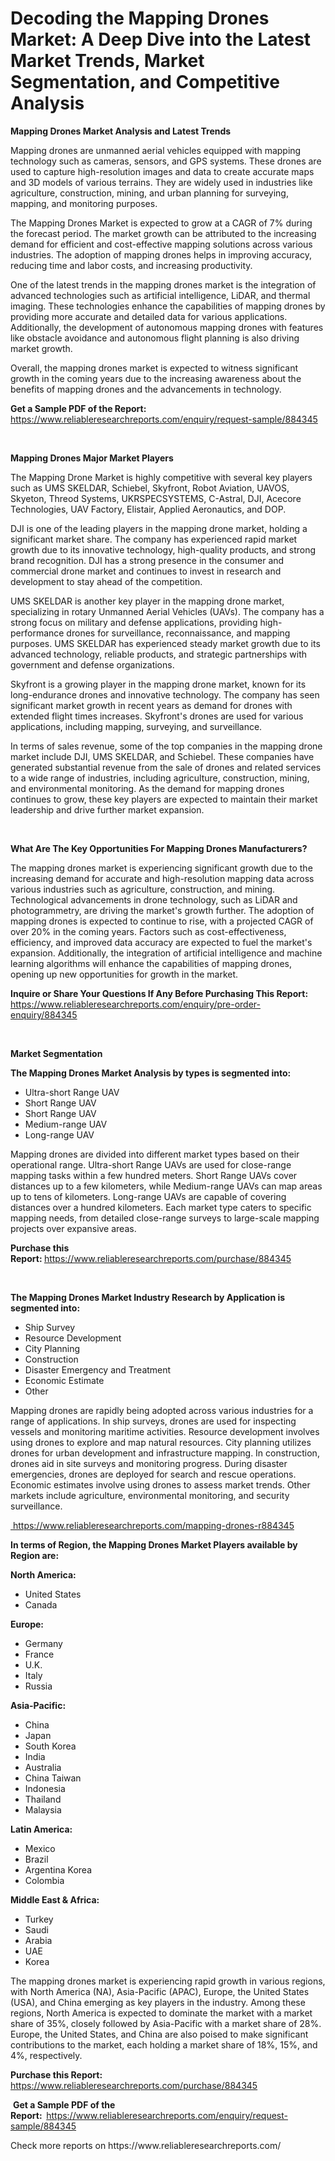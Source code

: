 <p><h1>Decoding the Mapping Drones Market: A Deep Dive into the Latest Market Trends, Market Segmentation, and Competitive Analysis</h1></p><p><strong>Mapping Drones Market Analysis and Latest Trends</strong></p>
<p><p>Mapping drones are unmanned aerial vehicles equipped with mapping technology such as cameras, sensors, and GPS systems. These drones are used to capture high-resolution images and data to create accurate maps and 3D models of various terrains. They are widely used in industries like agriculture, construction, mining, and urban planning for surveying, mapping, and monitoring purposes.</p><p>The Mapping Drones Market is expected to grow at a CAGR of 7% during the forecast period. The market growth can be attributed to the increasing demand for efficient and cost-effective mapping solutions across various industries. The adoption of mapping drones helps in improving accuracy, reducing time and labor costs, and increasing productivity. </p><p>One of the latest trends in the mapping drones market is the integration of advanced technologies such as artificial intelligence, LiDAR, and thermal imaging. These technologies enhance the capabilities of mapping drones by providing more accurate and detailed data for various applications. Additionally, the development of autonomous mapping drones with features like obstacle avoidance and autonomous flight planning is also driving market growth.</p><p>Overall, the mapping drones market is expected to witness significant growth in the coming years due to the increasing awareness about the benefits of mapping drones and the advancements in technology.</p></p>
<p><strong>Get a Sample PDF of the Report:&nbsp;</strong> <a href="https://www.reliableresearchreports.com/enquiry/request-sample/884345">https://www.reliableresearchreports.com/enquiry/request-sample/884345</a></p>
<p>&nbsp;</p>
<p><strong>Mapping Drones Major Market Players</strong></p>
<p><p>The Mapping Drone Market is highly competitive with several key players such as UMS SKELDAR, Schiebel, Skyfront, Robot Aviation, UAVOS, Skyeton, Threod Systems, UKRSPECSYSTEMS, C-Astral, DJI, Acecore Technologies, UAV Factory, Elistair, Applied Aeronautics, and DOP.</p><p>DJI is one of the leading players in the mapping drone market, holding a significant market share. The company has experienced rapid market growth due to its innovative technology, high-quality products, and strong brand recognition. DJI has a strong presence in the consumer and commercial drone market and continues to invest in research and development to stay ahead of the competition.</p><p>UMS SKELDAR is another key player in the mapping drone market, specializing in rotary Unmanned Aerial Vehicles (UAVs). The company has a strong focus on military and defense applications, providing high-performance drones for surveillance, reconnaissance, and mapping purposes. UMS SKELDAR has experienced steady market growth due to its advanced technology, reliable products, and strategic partnerships with government and defense organizations.</p><p>Skyfront is a growing player in the mapping drone market, known for its long-endurance drones and innovative technology. The company has seen significant market growth in recent years as demand for drones with extended flight times increases. Skyfront's drones are used for various applications, including mapping, surveying, and surveillance.</p><p>In terms of sales revenue, some of the top companies in the mapping drone market include DJI, UMS SKELDAR, and Schiebel. These companies have generated substantial revenue from the sale of drones and related services to a wide range of industries, including agriculture, construction, mining, and environmental monitoring. As the demand for mapping drones continues to grow, these key players are expected to maintain their market leadership and drive further market expansion.</p></p>
<p>&nbsp;</p>
<p><strong>What Are The Key Opportunities For Mapping Drones Manufacturers?</strong></p>
<p><p>The mapping drones market is experiencing significant growth due to the increasing demand for accurate and high-resolution mapping data across various industries such as agriculture, construction, and mining. Technological advancements in drone technology, such as LiDAR and photogrammetry, are driving the market's growth further. The adoption of mapping drones is expected to continue to rise, with a projected CAGR of over 20% in the coming years. Factors such as cost-effectiveness, efficiency, and improved data accuracy are expected to fuel the market's expansion. Additionally, the integration of artificial intelligence and machine learning algorithms will enhance the capabilities of mapping drones, opening up new opportunities for growth in the market.</p></p>
<p><strong>Inquire or Share Your Questions If Any Before Purchasing This Report:</strong> <a href="https://www.reliableresearchreports.com/enquiry/pre-order-enquiry/884345">https://www.reliableresearchreports.com/enquiry/pre-order-enquiry/884345</a></p>
<p>&nbsp;</p>
<p><strong>Market Segmentation</strong></p>
<p><strong>The Mapping Drones Market Analysis by types is segmented into:</strong></p>
<p><ul><li>Ultra-short Range UAV</li><li>Short Range UAV</li><li>Short Range UAV</li><li>Medium-range UAV</li><li>Long-range UAV</li></ul></p>
<p><p>Mapping drones are divided into different market types based on their operational range. Ultra-short Range UAVs are used for close-range mapping tasks within a few hundred meters. Short Range UAVs cover distances up to a few kilometers, while Medium-range UAVs can map areas up to tens of kilometers. Long-range UAVs are capable of covering distances over a hundred kilometers. Each market type caters to specific mapping needs, from detailed close-range surveys to large-scale mapping projects over expansive areas.</p></p>
<p><strong>Purchase this Report:&nbsp;</strong><a href="https://www.reliableresearchreports.com/purchase/884345">https://www.reliableresearchreports.com/purchase/884345</a></p>
<p>&nbsp;</p>
<p><strong>The Mapping Drones Market Industry Research by Application is segmented into:</strong></p>
<p><ul><li>Ship Survey</li><li>Resource Development</li><li>City Planning</li><li>Construction</li><li>Disaster Emergency and Treatment</li><li>Economic Estimate</li><li>Other</li></ul></p>
<p><p>Mapping drones are rapidly being adopted across various industries for a range of applications. In ship surveys, drones are used for inspecting vessels and monitoring maritime activities. Resource development involves using drones to explore and map natural resources. City planning utilizes drones for urban development and infrastructure mapping. In construction, drones aid in site surveys and monitoring progress. During disaster emergencies, drones are deployed for search and rescue operations. Economic estimates involve using drones to assess market trends. Other markets include agriculture, environmental monitoring, and security surveillance.</p></p>
<p><a href="https://www.reliableresearchreports.com/mapping-drones-r884345">&nbsp;https://www.reliableresearchreports.com/mapping-drones-r884345</a></p>
<p><strong>In terms of Region, the Mapping Drones Market Players available by Region are:</strong></p>
<p>
    <p> <strong> North America: </strong>
        <ul>
            <li>United States</li>
            <li>Canada</li>
        </ul>
        </p> 
    <p> <strong> Europe: </strong>
        <ul>
            <li>Germany</li>
            <li>France</li>
            <li>U.K.</li>
            <li>Italy</li>
            <li>Russia</li>
        </ul>
        </p> 
    <p> <strong> Asia-Pacific: </strong>
        <ul>
            <li>China</li>
            <li>Japan</li>
            <li>South Korea</li>
            <li>India</li>
            <li>Australia</li>
            <li>China Taiwan</li>
            <li>Indonesia</li>
            <li>Thailand</li>
            <li>Malaysia</li>
        </ul>
        </p> 
    <p> <strong> Latin America: </strong>
        <ul>
            <li>Mexico</li>
            <li>Brazil</li>
            <li>Argentina Korea</li>
            <li>Colombia</li>
        </ul>
        </p> 
    <p> <strong> Middle East & Africa: </strong>
        <ul>
            <li>Turkey</li>
            <li>Saudi</li>
            <li>Arabia</li>
            <li>UAE</li>
            <li>Korea</li>
        </ul>
    </p>
    </p>
<p><p>The mapping drones market is experiencing rapid growth in various regions, with North America (NA), Asia-Pacific (APAC), Europe, the United States (USA), and China emerging as key players in the industry. Among these regions, North America is expected to dominate the market with a market share of 35%, closely followed by Asia-Pacific with a market share of 28%. Europe, the United States, and China are also poised to make significant contributions to the market, each holding a market share of 18%, 15%, and 4%, respectively.</p></p>
<p><strong>Purchase this Report: </strong><a href="https://www.reliableresearchreports.com/purchase/884345">https://www.reliableresearchreports.com/purchase/884345</a></p>
<p>&nbsp;<strong>Get a Sample PDF of the Report:&nbsp;&nbsp;</strong><a href="https://www.reliableresearchreports.com/enquiry/request-sample/884345">https://www.reliableresearchreports.com/enquiry/request-sample/884345</a></p>
<p><strong></strong></p>
<p>Check more reports on https://www.reliableresearchreports.com/</p>